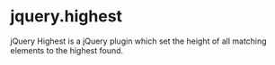 jquery.highest
==============

jQuery Highest is a jQuery plugin which set the height of all matching elements to the highest found.
